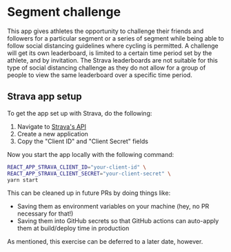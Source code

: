 # Segment challenge

This app gives athletes the opportunity to challenge their friends and followers for a particular segment or a series of segment while being able to follow social distancing guidelines where cycling is permitted. A challenge will get its own leaderboard, is limited to a certain time period set by the athlete, and by invitation. The Strava leaderboards are not suitable for this type of social distancing challenge as they do not allow for a group of people to view the same leaderboard over a specific time period.

## Strava app setup

To get the app set up with Strava, do the following:

1. Navigate to [Strava's API](https://www.strava.com/settings/api)
2. Create a new application
3. Copy the "Client ID" and "Client Secret" fields

Now you start the app locally with the following command:

```sh
REACT_APP_STRAVA_CLIENT_ID="your-client-id" \
REACT_APP_STRAVA_CLIENT_SECRET="your-client-secret" \
yarn start
```

This can be cleaned up in future PRs by doing things like:

- Saving them as environment variables on your machine (hey, no PR necessary for that!)
- Saving them into GitHub secrets so that GitHub actions can auto-apply them at build/deploy time in production

As mentioned, this exercise can be deferred to a later date, however.
